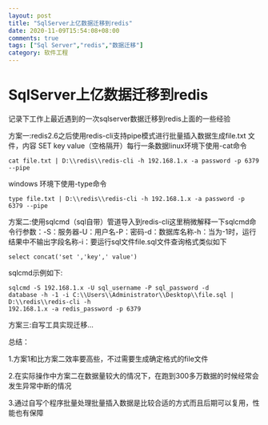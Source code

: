 ```yaml
---
layout: post
title: "SqlServer上亿数据迁移到redis"
date: 2020-11-09T15:54:08+08:00
comments: true
tags: ["Sql Server","redis","数据迁移"]
category: 软件工程
---
```


# SqlServer上亿数据迁移到redis

记录下工作上最近遇到的一次sqlserver数据迁移到redis上面的一些经验

方案一:redis2.6之后使用redis-cli支持pipe模式进行批量插入数据生成file.txt 文件，内容 SET key value（空格隔开）每行一条数据linux环境下使用-cat命令

```
cat file.txt | D:\\redis\\redis-cli -h 192.168.1.x -a password -p 6379 --pipe
```

windows 环境下使用-type命令

```
type file.txt | D:\\redis\\redis-cli -h 192.168.1.x -a password -p 6379 --pipe
```

方案二:使用sqlcmd（sql自带）管道导入到redis-cli这里稍微解释一下sqlcmd命令行参数：-S：服务器-U：用户名-P：密码-d：数据库名称-h：当为-1时，运行结果中不输出字段名称-i：要运行sql文件file.sql文件查询格式类似如下

```
select concat('set ','key',' value')
```

sqlcmd示例如下:

```
sqlcmd -S 192.168.1.x -U sql_username -P sql_password -d
database -h -1 -i C:\\Users\\Administrator\\Desktop\\file.sql | D:\\redis\\redis-cli -h
192.168.1.x -a redis_password -p 6379
```

方案三:自写工具实现迁移...

总结：

1.方案1和比方案二效率要高些，不过需要生成确定格式的file文件

2.在实际操作中方案二在数据量较大的情况下，在跑到300多万数据的时候经常会发生异常中断的情况

3.通过自写个程序批量处理批量插入数据是比较合适的方式而且后期可以复用，性能也有保障